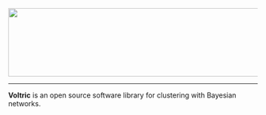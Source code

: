 <div align="center">
  <img src="https://user-images.githubusercontent.com/24965845/31542745-012c5a72-b01c-11e7-94bd-49a7f1e42b96.png" width="615" height="138">
</div>

-----------------

**Voltric** is an open source software library for clustering with Bayesian networks.
